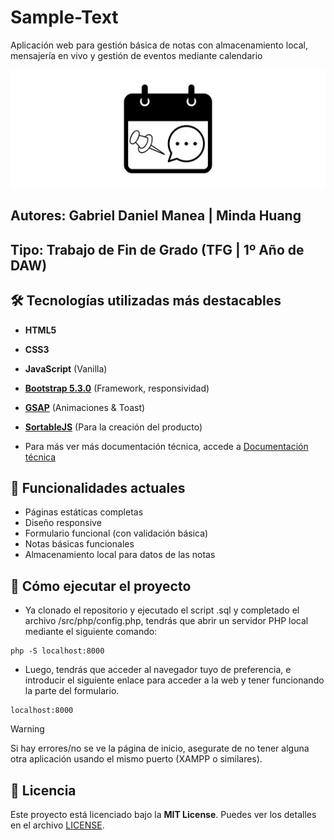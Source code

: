 # **Sample-Text**

Aplicación web para gestión básica de notas con almacenamiento local, mensajería en vivo y gestión de eventos mediante calendario

<div align="center">
  <img src="/src/assets/img/logo-wide.png" alt="Logo de Sample-Text">
</div>

## **Autores**: Gabriel Daniel Manea | Minda Huang  
## **Tipo**: Trabajo de Fin de Grado (TFG | 1º Año de DAW)  

## 🛠️ **Tecnologías utilizadas más destacables**

- **HTML5**
- **CSS3**
- **JavaScript** (Vanilla)
- **[Bootstrap 5.3.0](https://getbootstrap.com/)** (Framework, responsividad)
- **[GSAP](https://gsap.com/)** (Animaciones & Toast)
- **[SortableJS](https://sortablejs.github.io/Sortable/)** (Para la creación del producto)

- Para más ver más documentación técnica, accede a [Documentación técnica](DOCUMENTACION.md)

## 🚀 **Funcionalidades actuales**

- Páginas estáticas completas
- Diseño responsive
- Formulario funcional (con validación básica)
- Notas básicas funcionales
- Almacenamiento local para datos de las notas


## 📝 **Cómo ejecutar el proyecto**

- Ya clonado el repositorio y ejecutado el script .sql y completado el archivo /src/php/config.php, tendrás que abrir un servidor PHP local mediante el siguiente comando:
```
php -S localhost:8000
```

- Luego, tendrás que acceder al navegador tuyo de preferencia, e introducir el siguiente enlace para acceder a la web y tener funcionando la parte del formulario.

```
localhost:8000
```

> [!WARNING]  
> Si hay errores/no se ve la página de inicio, asegurate de no tener alguna otra aplicación usando el mismo puerto (XAMPP o similares).

## 📜 **Licencia**

Este proyecto está licenciado bajo la **MIT License**. Puedes ver los detalles en el archivo [LICENSE](https://github.com/G4DM/Sample-Text/blob/main/LICENSE).
